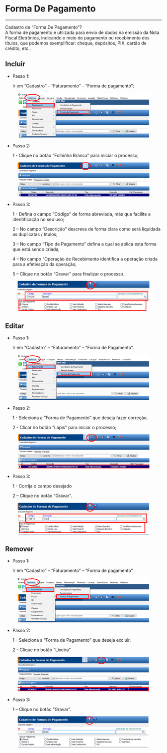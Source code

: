 # Forma De Pagamento

***

Cadastro de “Forma De Pagamento”?\
A forma de pagamento é utilizada para envio de dados na emissão da Nota Fiscal Eletrônica, indicando o meio de pagamento ou recebimento dos títulos, que podemos exemplificar: cheque, depósitos, PIX, cartão de crédito, etc..

## Incluir

*   Passo 1:

    Ir em “Cadastro” – “Faturamento” – “Forma de pagamento”;

<figure><img src="../../../.gitbook/assets/image (8) (1) (1) (1) (1) (1) (1) (1) (1).png" alt=""><figcaption></figcaption></figure>

*   Passo 2:

    1 - Clique no botão “Folhinha Branca” para iniciar o processo;

<figure><img src="../../../.gitbook/assets/image (1) (1) (1) (1) (1) (1) (1) (1) (1) (1) (1) (1).png" alt=""><figcaption></figcaption></figure>

*   Passo 3:

    1 - Defina o campo “Código” de forma abreviada, más que facilite a identificação no seu uso;

    2 – No campo “Descrição” descreva de forma clara como será liquidada as duplicatas / títulos;

    3 – No campo “Tipo de Pagamento” defina a qual se aplica esta forma que está sendo criada;

    4 – No campo “Operação de Recebimento identifica a operação criada para a efetivação da operação;

    5 – Clique no botão “Gravar” para finalizar o processo.

<figure><img src="../../../.gitbook/assets/image (2) (1) (1) (1) (1) (1) (1) (1) (1) (1) (1) (1).png" alt=""><figcaption></figcaption></figure>

## Editar

*   Passo 1:

    Ir em “Cadastro” – “Faturamento” – “Forma de Pagamento”.

<figure><img src="../../../.gitbook/assets/image (3) (1) (1) (1) (1) (1) (1) (1) (1) (1) (1).png" alt=""><figcaption></figcaption></figure>

*   Passo 2:

    1 - Seleciona a “Forma de Pagamento” que deseja fazer correção.

    2 - Clicar no botão “Lápis” para iniciar o processo;

<figure><img src="../../../.gitbook/assets/image (4) (1) (1) (1) (1) (1) (1) (1) (1) (1).png" alt=""><figcaption></figcaption></figure>

*   Passo 3:

    1 - Corrija o campo desejado

    2 – Clique no botão “Gravar”.

<figure><img src="../../../.gitbook/assets/image (5) (1) (1) (1) (1) (1) (1) (1) (1) (1).png" alt=""><figcaption></figcaption></figure>

## Remover

*   Passo 1:

    Ir em “Cadastro” – “Faturamento” – “Forma de pagamento”.

<figure><img src="../../../.gitbook/assets/image (6) (1) (1) (1) (1) (1) (1) (1) (1) (1).png" alt=""><figcaption></figcaption></figure>

*   Passo 2:

    1 - Seleciona a “Forma de Pagamento” que deseja excluir.

    2 - Clique no botão “Lixeira”

<figure><img src="../../../.gitbook/assets/image (7) (1) (1) (1) (1) (1) (1) (1) (1) (1).png" alt=""><figcaption></figcaption></figure>

*   Passo 3:

    1 – Clique no botão “Gravar”.

<figure><img src="../../../.gitbook/assets/image (576).png" alt=""><figcaption></figcaption></figure>
